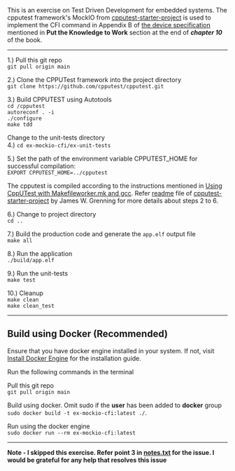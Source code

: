 This is an exercise on Test Driven Development for embedded systems. The cpputest framework's MockIO from [cpputest-starter-project](https://github.com/jwgrenning/cpputest-starter-project) is used to implement the CFI command in Appendix B of [the device specification](docs/STMicroelectronics/m28w160ect.pdf) mentioned in **Put the Knowledge to Work** section at the end of ***chapter 10*** of the book.<br />

---

1.) Pull this git repo <br />
```git pull origin main```

2.) Clone the CPPUTest framework into the project directory <br />
```git clone https://github.com/cpputest/cpputest.git```

3.) Build CPPUTEST using Autotools <br />
```cd /cpputest``` <br />
```autoreconf . -i``` <br />
```./configure``` <br />
```make tdd```

Change to the unit-tests directory <br />
4.) ```cd ex-mockio-cfi/ex-unit-tests```

5.) Set the path of the environment variable CPPUTEST_HOME for successful compilation: <br >
```EXPORT CPPUTEST_HOME=../cpputest```

The cpputest is compiled according to the instructions mentioned in [Using CppUTest with Makefileworker.mk and gcc](https://cpputest.github.io/). Refer [readme](https://github.com/jwgrenning/cpputest-starter-project/blob/master/readme/cpputest-starter-kit-readme.pdf) file of [cpputest-starter-project](https://github.com/jwgrenning/cpputest-starter-project) by James W. Grenning for more details about  steps 2 to 6.

6.) Change to project directory <br />
```cd ..```

7.) Build the production code and generate the ```app.elf``` output file <br />
```make all``` 

8.) Run the application <br />
```./build/app.elf``` 

9.) Run the unit-tests<br />
```make test```

10.) Cleanup <br />
```make clean```<br />
```make clean_test```

---

## **Build using Docker (Recommended)**

Ensure that you have docker engine installed in your system. If not, visit [Install Docker Engine](https://docs.docker.com/engine/install/) for the installation guide.

Run the following commands in the terminal

Pull this git repo <br />
```git pull origin main```

Build using docker. Omit sudo if the **user** has been added to **docker** group <br />
```sudo docker build -t ex-mockio-cfi:latest ./```. <br /> 

Run using the docker engine <br />
```sudo docker run --rm ex-mockio-cfi:latest```

---

**Note - I skipped this exercise. Refer point 3 in [notes.txt](https://github.com/NatsuDrag9/tdd-embedded-c-ex/blob/chp10/ex-mockio-cfi/notes.txt) for the issue. I would be grateful for any help that resolves this issue**